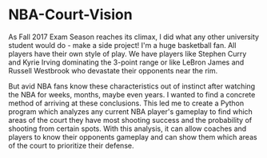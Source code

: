 # NBA-Court-Vision

As Fall 2017 Exam Season reaches its climax, I did what any other university student would do - make a side project! I'm a huge basketball fan. All players have their own style of play. We have players like Stephen Curry and Kyrie Irving dominating the 3-point range or like LeBron James and Russell Westbrook who devastate their opponents near the rim. 

But avid NBA fans know these characteristics out of instinct after watching the NBA for weeks, months, maybe even years. I wanted to find a concrete method of arriving at these conclusions. This led me to create a Python program which analyzes any current NBA player's gameplay to find which areas of the court they have most shooting success and the probability of shooting from certain spots. With this analysis, it can allow coaches and players to know their opponents gameplay and can show them which areas of the court to prioritize their defense.
